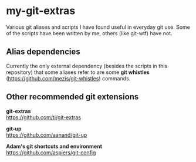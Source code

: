 
my-git-extras
=============

Various git aliases and scripts I have found useful in everyday git use. Some of the scripts have been written by me, others (like git-wtf) have not.


Alias dependencies
------------------

Currently the only external dependency (besides the scripts in this repository) that some aliases refer to are some **git whistles** (https://github.com/mezis/git-whistles) commands.


Other recommended git extensions
--------------------------------

**git-extras**  
https://github.com/tj/git-extras

**git-up**  
https://github.com/aanand/git-up

**Adam's git shortcuts and environment**  
https://github.com/aspiers/git-config

